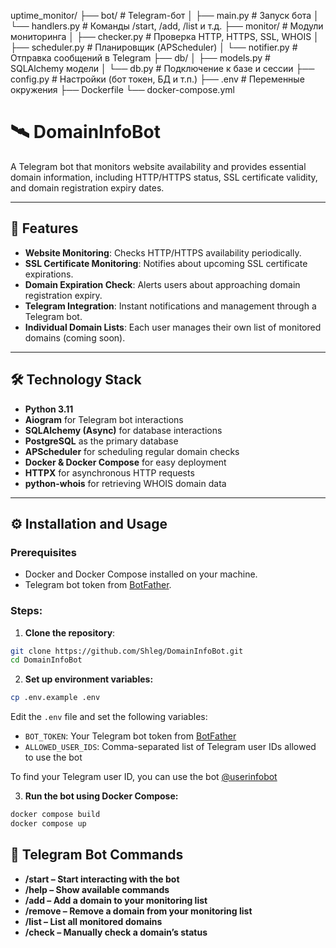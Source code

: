 uptime_monitor/
├── bot/                    # Telegram-бот
│   ├── main.py             # Запуск бота
│   └── handlers.py         # Команды /start, /add, /list и т.д.
├── monitor/                # Модули мониторинга
│   ├── checker.py          # Проверка HTTP, HTTPS, SSL, WHOIS
│   ├── scheduler.py        # Планировщик (APScheduler)
│   └── notifier.py         # Отправка сообщений в Telegram
├── db/
│   ├── models.py           # SQLAlchemy модели
│   └── db.py               # Подключение к базе и сессии
├── config.py               # Настройки (бот токен, БД и т.п.)
├── .env                    # Переменные окружения
├── Dockerfile
└── docker-compose.yml

# 🛰️ DomainInfoBot  

A Telegram bot that monitors website availability and provides essential domain information, including HTTP/HTTPS status, SSL certificate validity, and domain registration expiry dates.

---

## 🚀 Features

- **Website Monitoring**: Checks HTTP/HTTPS availability periodically.
- **SSL Certificate Monitoring**: Notifies about upcoming SSL certificate expirations.
- **Domain Expiration Check**: Alerts users about approaching domain registration expiry.
- **Telegram Integration**: Instant notifications and management through a Telegram bot.
- **Individual Domain Lists**: Each user manages their own list of monitored domains (coming soon).

---

## 🛠️ Technology Stack

- **Python 3.11**
- **Aiogram** for Telegram bot interactions
- **SQLAlchemy (Async)** for database interactions
- **PostgreSQL** as the primary database
- **APScheduler** for scheduling regular domain checks
- **Docker & Docker Compose** for easy deployment
- **HTTPX** for asynchronous HTTP requests
- **python-whois** for retrieving WHOIS domain data

---

## ⚙️ Installation and Usage

### Prerequisites

- Docker and Docker Compose installed on your machine.
- Telegram bot token from [BotFather](https://t.me/BotFather).

### Steps:

1. **Clone the repository**:

```bash
git clone https://github.com/Shleg/DomainInfoBot.git
cd DomainInfoBot
```
2. **Set up environment variables:**

```bash
cp .env.example .env
```

Edit the `.env` file and set the following variables:

- `BOT_TOKEN`: Your Telegram bot token from [BotFather](https://t.me/BotFather)
- `ALLOWED_USER_IDS`: Comma-separated list of Telegram user IDs allowed to use the bot

To find your Telegram user ID, you can use the bot [@userinfobot](https://t.me/userinfobot)

3. **Run the bot using Docker Compose:**

```bash
docker compose build
docker compose up
```

## 🤖 Telegram Bot Commands
- **/start – Start interacting with the bot**
- **/help – Show available commands**
- **/add <domain> – Add a domain to your monitoring list**
- **/remove <domain> – Remove a domain from your monitoring list**
- **/list – List all monitored domains**
- **/check <domain> – Manually check a domain’s status**
